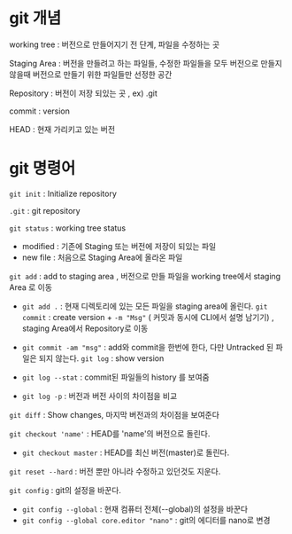 # git 개념

working tree : 버전으로 만들어지기 전 단계, 파일을 수정하는 곳

Staging Area : 버전을 만들려고 하는 파일들, 수정한 파일들을 모두 버전으로 만들지 않을때 버전으로 만들기 위한 파일들만 선정한 공간

Repository : 버전이 저장 되있는 곳 , ex) .git

commit : version

HEAD : 현재 가리키고 있는 버전

# git 명령어

`git init` : Initialize repository

`.git` : git repository

`git status` :  working tree status 
  *  modified : 기존에 Staging 또는 버전에 저장이 되있는 파일
  *  new file : 처음으로 Staging Area에 올라온 파일

`git add` : add to staging area , 버전으로 만들 파일을 working tree에서 staging Area 로 이동
  *  `git add .` : 현재 디렉토리에 있는 모든 파일을 staging area에 올린다.
`git commit` : create version + `-m "Msg"` ( 커밋과 동시에 CLI에서 설명 남기기) , staging Area에서 Repository로 이동
  *  `git commit -am "msg"` : add와 commit을 한번에 한다, 다만 Untracked 된 파일은 되지 않는다.
`git log` : show version

  * `git log --stat` : commit된 파일들의 history 를 보여줌
  * `git log -p` : 버전과 버전 사이의 차이점을 비교

`git diff` : Show changes, 마지막 버전과의 차이점을 보여준다

`git checkout 'name'` : HEAD를 'name'의 버전으로 돌린다.
  * `git checkout master` : HEAD를 최신 버전(master)로 돌린다.

`git reset --hard` : 버전 뿐만 아니라 수정하고 있던것도 지운다.


`git config` : git의 설정을 바꾼다.
  * `git config --global` : 현재 컴퓨터 전체(--global)의 설정을 바꾼다
   * `git config --global core.editor "nano"` : git의 에디터를 nano로 변경 
